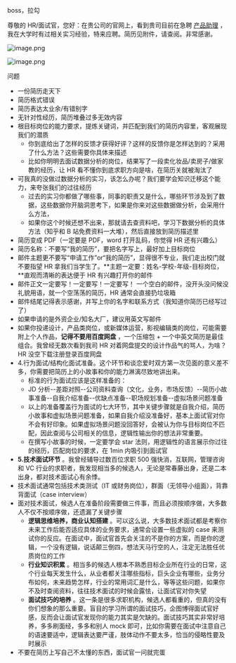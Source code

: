 boss，拉勾

尊敬的 HR/面试官，您好：在贵公司的官网上，看到贵司目前在急聘 [产品助理](https://zhuanlan.zhihu.com/sansi) ，我在大学时有过相关实习经验，特来应聘。简历见附件，请查阅。非常感谢。

![image.png](https://cdn.nlark.com/yuque/0/2021/png/12407496/1636038407298-2497995c-b31c-4ff6-95ee-5cee668b1e8a.png#clientId=u4b2afca9-0559-4&from=paste&height=210&id=u41b1d4e1&margin=%5Bobject%20Object%5D&name=image.png&originHeight=420&originWidth=850&originalType=binary&ratio=1&size=315864&status=done&style=none&taskId=u1f020de5-bb26-4bb2-b1f9-4b3596a7a2c&width=425)

![image.png](https://cdn.nlark.com/yuque/0/2021/png/12407496/1636038411103-213e3d46-37a9-4fe7-b36d-4921f1e67df8.png#clientId=u4b2afca9-0559-4&from=paste&height=175&id=uc0c89b6c&margin=%5Bobject%20Object%5D&name=image.png&originHeight=350&originWidth=489&originalType=binary&ratio=1&size=113117&status=done&style=none&taskId=uc529af34-bb4f-4dbc-ad15-af81a21d81e&width=244.5)

问题

- 一份简历走天下
- 简历格式错误
- 简历表达太业余/有错别字
- 无针对性经历，简历堆叠过多无效内容
- 根目标岗位的能力要求，提炼关键词，并匹配到我们的简历内容里，客观展现我们的潜质 
   - 你到底给出了怎样的反馈才获得好评？这样的反馈你是怎样达到的？采用了什么方法？这些需要你具体来描述
   - 比如你明明去面试数据分析的岗位，结果写了一段卖化妆品/卖房子/做家教的经历，让 HR 看不懂你到底求职方向是啥，在简历关就被淘汰了
- 可我真的没做过数据分析的实习，该怎么办呢？我们要学会知识迁移这个能力，来夸张我们的过往经历 
   - 过去的实习你都做了哪些事，同事的职责又是什么，哪些环节涉及到了数据，这些数据你开脑洞思考下，如果是你来对这些数据做分析，会采用什么方法，
   - 如果你这个时候还想不出来，那就请去查资料吧，学习下数据分析的具体方法（知乎和 B 站免费资料一大堆），然后直接放到简历描述里
- 简历变成 PDF（一定要是 PDF，word 打开乱码，你觉得 HR 还有兴趣么）
- 简历名称：不要写“我的简历”，要把名字写上，最好加上目标岗位
- 邮件主题更不要写“申请工作”or“我的简历”，显得很不专业，我们走出校门就不要指望 HR 拿我们当学生了。**主题一定要：姓名-学校-年级-目标岗位，**直观而清晰的表达便于 HR 有兴趣打开你的邮件
- 邮件正文一定要写！一定要写！一定要写！ 一个空白的邮件，没开头没问候没礼貌用语，就一个空荡荡的简历，HR 通常会直接扔垃圾箱
- 邮件结尾记得表示感谢，并写上你的名字和联系方式（我知道你简历已经写过了）
- 如果申请的是外资企业/知名大厂，建议用英文写邮件
- 如果你投递设计，产品类岗位，或新媒体运营，影视编辑类的岗位，可能需要附上个人作品，**记得不要用百度网盘** ，一个压缩包 + 一个中英文简历是最佳组合。我曾经无数次看到我司 HR 对着网盘提交的设计作品气的骂人，为啥？HR 没空下载注册登录百度网盘
- 4.行为面试/结构化面试准备。这个环节和谈恋爱时双方第一次见面的意义差不多，你需要把简历上的小故事和你的能力淋漓尽致地讲出来。 
   - 标准的行为面试应该是这样准备的：
   - JD 分析--差距对照--公司资料查询（文化，业务，市场反馈）--简历小故事准备--自我介绍准备--优缺点准备--职场规划准备--虚拟场景问题准备
   - 以上的准备覆盖行为面试的七大环节，其中关键步骤就是自我介绍，简历小故事和虚拟场景问题准备，如果自我介绍没准备好，基本上面试官对你不会有好印象。如果虚拟场景问题没回答好，会被认为你与目标岗位不匹配，因此查阅与公司相关的信息，逻辑性输出你的想法非常重要。
   - 在撰写小故事的时候，一定要学会 star 法则，用逻辑性的语言展示你过往的经历，匹配岗位的要求，在 1min 内吸引到面试官
- **5.技术面试环节** 。我曾经辅导过数百位求职 500 强快消，互联网，管理咨询和 VC 行业的求职者，我发现相当多的候选人，无论是常春藤出身，还是二本出身，都对技术面试心有余悸。
- 技术面试通常包括技术类测试（IT 或财务岗位），群面（无领导小组面），背靠背面试（case interview）
- 面对技术面试，候选人在准备阶段需要做三件事，而且必须按顺序做，大多数人不仅不按顺序做，还遗漏了关键步骤 
   - **逻辑思维培养，商业认知搭建** 。可以这么说，大多数技术面试都是考察你未来工作后能否适应具体的业务要求，通常会设置一些虚拟的 case 来测试你的反应。在面试中，面试官首先会关注的不是你的方案，而是你的逻辑，一个没有逻辑，说话颠三倒四，想法天马行空的人，注定无法胜任优质岗位的工作
   - **行业知识积累** 。相当多的候选人根本不熟悉目标企业所在行业的日常，这个行业每天发生什么，从业者都关注哪些指标，巨头企业有哪些，业务分布如何，未来趋势怎样，行业的常用词汇是什么，等等这些问题，如果你不及时查阅资料，往往技术面试的时候会露怯，让面试官对你失望
   - **面试技巧的培养** 。这一条是很多求职机构，候选人都看重的，但真的没有你们想象的那么重要。盲目的学习所谓的面试技巧，企图博得面试官好感，反而会让面试官发现你的能力其实是欠缺的。面试技巧其实非常好培养，多多刷面经，多多和别人 mock 即可，比如你需要在面试中注意自己的语速要适中，逻辑表达要严谨，肢体动作不要太多，恰当的侵略性要及时展示
- 不要在简历上写自己不太懂的东西，面试官一问就完蛋
